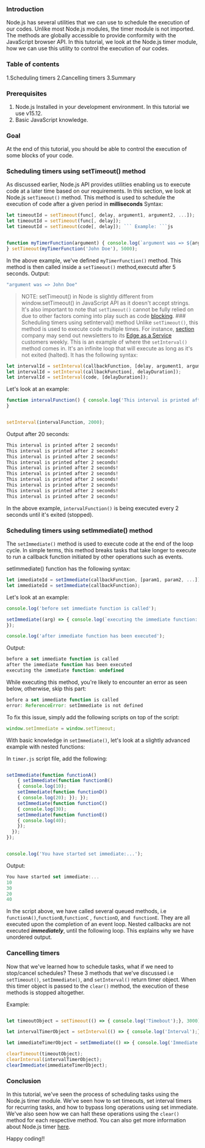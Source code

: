 ### Introduction
Node.js has several utilities that we can use to schedule the execution of our codes.
Unlike most Node.js modules, the timer module is not imported. The methods are globally accessible to provide conformity with the JavaScript browser API.
In this tutorial, we look at the Node.js timer module, how we can use this utility to control the execution of our codes.

### Table of contents

1.Scheduling timers
2.Cancelling timers
3.Summary

### Prerequisites
1. Node.js Installed in your development environment. In this tutorial we use v15.12.
2. Basic JavaScript knowledge. 

### Goal

At the end of this tutorial, you should be able to control the execution of some blocks of your code. 

### Scheduling timers using setTimeout() method 

As discussed earlier, Node.js API provides utilities enabling us to execute code at a later time based on our requirements. In this section, we look at Node.js `setTimeout()` method. This method is used to schedule the execution of code after a given period in **milliseconds** Syntax:
```js
let timeoutId = setTimeout(func[, delay, argument1, argument2, ...]);
let timeoutId = setTimeout(func[, delay]);
let timeoutId = setTimeout(code[, delay]); ``` Example: ```js


function myTimerFunction(argument) { console.log(`argument was => ${argument}`);
} setTimeout(myTimerFunction('John Doe'), 5000);

```

In the above example, we've defined `myTimerFunction()` method. This method is then called inside a `setTimeout()` method,executd after 5 seconds. Output:

```bash
"argument was => John Doe"
```

> NOTE: setTimeout() in Node is slightly different from window.setTimeout() in JavaScript API as it doesn't accept strings.
> It's also important to note that `setTimeout()` cannot be fully relied on due to other factors coming into play such as code [blocking](https://nodejs.org/en/docs/guides/blocking-vs-non-blocking/). ### Scheduling timers using setInterval() method Unlike `setTimeout()`, this method is used to execute code multiple times. For instance, [section](section.io) company may send out newsletters to its [Edge as a Service](https://www.section.io/saas-edge-solutions/) customers weekly. This is an example of where the `setInterval()` method comes in. It's an infinite loop that will execute as long as it's not exited (halted). It has the following syntax: 

```js
let intervalId = setInterval(callbackFunction, [delay, argument1, argument2, ...]);
let intervalId = setInterval(callbackFunction[, delayDuration]);
let intervalId = setInterval(code, [delayDuration]); 

```
Let's look at an example:


```js
function intervalFunction() { console.log('This interval is printed after 2 seconds!');
} 


setInterval(intervalFunction, 2000);

```
Output after 20 seconds: 

```bash
This interval is printed after 2 seconds!
This interval is printed after 2 seconds!
This interval is printed after 2 seconds!
This interval is printed after 2 seconds!
This interval is printed after 2 seconds!
This interval is printed after 2 seconds!
This interval is printed after 2 seconds!
This interval is printed after 2 seconds!
This interval is printed after 2 seconds!
This interval is printed after 2 seconds! 
```
In the above example, `intervalFunction()` is being executed every 2 seconds until it's exited (stopped).

### Scheduling timers using setImmediate() method 

The `setImmediate()` method is used to execute code at the end of the loop cycle.
In simple terms, this method breaks tasks that take longer to execute to run a callback function initiated by other operations such as events.

setImmediate() function has the following syntax: 
``` js
let immediateId = setImmediate(callbackFunction, [param1, param2, ...]);
let immediateId = setImmediate(callbackFunction);
```
Let's look at an example: 

```js
console.log('before set immediate function is called'); 

setImmediate((arg) => { console.log(`executing the immediate function: ${arg}`);
}); 

console.log('after immediate function has been executed');
``` 

Output:

```js
before a set immediate function is called
after the immediate function has been executed
executing the immediate function: undefined
```
While executing this method, you're likely to encounter an error as seen below, otherwise, skip this part:

```js
before a set immediate function is called
error: ReferenceError: setImmediate is not defined
``` 

To fix this issue, simply add the following scripts on top of the script:

```js
window.setImmediate = window.setTimeout;
```
With basic knowledge in `setImmediate()`, let's look at a slightly advanced example with nested functions: 

In `timer.js` script file, add the following: 

```js

setImmediate(function functionA()
    { setImmediate(function functionB()
    { console.log(10); 
    setImmediate(function functionD()
    { console.log(20); }); }); 
    setImmediate(function functionC()
    { console.log(30); 
    setImmediate(function functionE() 
    { console.log(40);
    });
  });
});


console.log('You have started set immediate:...');
```

Output: 
```js
You have started set immediate:...
10
30
20
40
```
In the script above, we have called several queued methods, i.e `functionA()`,`functionB`,`functionC` , `functionD`, and` functionE`.
They are all executed upon the completion of an event loop. Nested callbacks are not executed ***immediately***, until the following loop.
This explains why we have unordered output. 


### Cancelling timers

Now that we've learned how to schedule tasks, what if we need to stop/cancel schedules?
These 3 methods that we've discussed i.e `setTimeout()`, `setImmediate()`, and `setInterval()` return timer object.
When this timer object is passed to the `clear()` method, the execution of these methods is stopped altogether. 

Example:

```js

let timeoutObject = setTimeout(() => { console.log('Timebout');}, 3000);

let intervalTimerObject = setInterval(() => { console.log('Interval');}, 5000);

let immediateTimerObject = setImmediate(() => { console.log('Immediate');}); 

clearTimeout(timeoutObject);
clearInterval(intervalTimerObject);
clearImmediate(immediateTimerObject);
```
### Conclusion
In this tutorial, we've seen the process of scheduling tasks using the Node.js timer module. We've seen how to set timeouts, set interval timers for recurring tasks, and how to bypass long operations using set immediate.  
We've also seen how we can halt these operations using the `clear()` method for each respective method.
You can also get more information about Node.js timer [here](https://nodejs.org/en/docs/guides/timers-in-node/).

Happy coding!!
